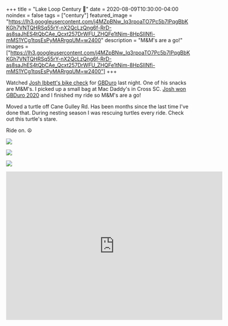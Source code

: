 +++
title =  "Lake Loop Century 💯"
date = 2020-08-09T10:30:00-04:00
noindex = false
tags = ["century"]
featured_image = "https://lh3.googleusercontent.com/j4MZpBNw_Iq3rpoaTO7Pc5b7lPqgBbKKGh7VNTQHRSq55rY-nX2QcLzQng6f-RrD-as8saJhES4tQbCAe_Qcxt257DrWFU_ZHQFe1tNim-8HpSIINfi-mMS1YCg1tqsEsPyMARrgqUM=w2400"
description = "M&M's are a go!"
images = ["https://lh3.googleusercontent.com/j4MZpBNw_Iq3rpoaTO7Pc5b7lPqgBbKKGh7VNTQHRSq55rY-nX2QcLzQng6f-RrD-as8saJhES4tQbCAe_Qcxt257DrWFU_ZHQFe1tNim-8HpSIINfi-mMS1YCg1tqsEsPyMARrgqUM=w2400"]
+++

Watched [Josh Ibbett's bike check](https://youtu.be/Qu0RsE9-Ta0?t=255) for [GBDuro](https://www.theracingcollective.com/gbduro.html) last night. One of his snacks are M&M's. I picked up a small bag at Mac Daddy's in Cross SC. [Josh won GBDuro 2020](https://twitter.com/theracingcoll/status/1292288151738884104) and I finished my ride so M&M's are a go!

Moved a turtle off Cane Gulley Rd. Has been months since the last time I've done that. During nesting season I was rescuing turtles every ride. Check out this turtle's stare.

Ride on. ☮

<a href='https://lh3.googleusercontent.com/5SwiskN1u34n8TR5gYIYtGxIRQxDfFgv0BB-b-NYm-6UgYBiUm-IHZt2qTxqXpoYZYpdeKPfr4zlsWMkwlz6IzwqAQ36AmeCckCaDhFyWIY450isTB8Bn5VRcNk6W1UKA0-T8LFZU6s=w2400'><img src='https://lh3.googleusercontent.com/5SwiskN1u34n8TR5gYIYtGxIRQxDfFgv0BB-b-NYm-6UgYBiUm-IHZt2qTxqXpoYZYpdeKPfr4zlsWMkwlz6IzwqAQ36AmeCckCaDhFyWIY450isTB8Bn5VRcNk6W1UKA0-T8LFZU6s=w2400'></a>

<a href='https://lh3.googleusercontent.com/iJ986V7wlZZR8dq0Gfkg3u2ay8JwRcG-Z0qp2pljvmmRRGy2-tvDfT0MjOW7nSEPP-Z5J78jST1wb6lDuro-MSp6dQE2VCGOvQkW0g0B2q6oFYEUMzXGTxOQRKzSsRLNSWUM5tiHwM4=w2400'><img src='https://lh3.googleusercontent.com/iJ986V7wlZZR8dq0Gfkg3u2ay8JwRcG-Z0qp2pljvmmRRGy2-tvDfT0MjOW7nSEPP-Z5J78jST1wb6lDuro-MSp6dQE2VCGOvQkW0g0B2q6oFYEUMzXGTxOQRKzSsRLNSWUM5tiHwM4=w2400'></a>

<a href='https://lh3.googleusercontent.com/j4MZpBNw_Iq3rpoaTO7Pc5b7lPqgBbKKGh7VNTQHRSq55rY-nX2QcLzQng6f-RrD-as8saJhES4tQbCAe_Qcxt257DrWFU_ZHQFe1tNim-8HpSIINfi-mMS1YCg1tqsEsPyMARrgqUM=w2400'><img src='https://lh3.googleusercontent.com/j4MZpBNw_Iq3rpoaTO7Pc5b7lPqgBbKKGh7VNTQHRSq55rY-nX2QcLzQng6f-RrD-as8saJhES4tQbCAe_Qcxt257DrWFU_ZHQFe1tNim-8HpSIINfi-mMS1YCg1tqsEsPyMARrgqUM=w2400'></a>


<iframe height='405' width='590' frameborder='0' allowtransparency='true' scrolling='no' src='https://www.strava.com/activities/3888062948/embed/fc9e58ee26a66689e841815158bc1476a4f60926'></iframe>
